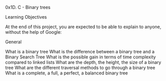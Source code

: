 0x1D. C - Binary trees

Learning Objectives

At the end of this project, you are expected to be able to explain to anyone, without the help of Google:

General

What is a binary tree
What is the difference between a binary tree and a Binary Search Tree
What is the possible gain in terms of time complexity compared to linked lists
What are the depth, the height, the size of a binary tree
What are the different traversal methods to go through a binary tree
What is a complete, a full, a perfect, a balanced binary tree
